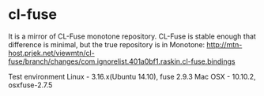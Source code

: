 cl-fuse
=======

It is a mirror of CL-Fuse monotone repository. CL-Fuse is stable enough that difference is minimal, but the true repository is in Monotone: http://mtn-host.prjek.net/viewmtn/cl-fuse/branch/changes/com.ignorelist.401a0bf1.raskin.cl-fuse.bindings

Test environment
Linux - 3.16.x(Ubuntu 14.10), fuse 2.9.3
Mac OSX - 10.10.2, osxfuse-2.7.5
